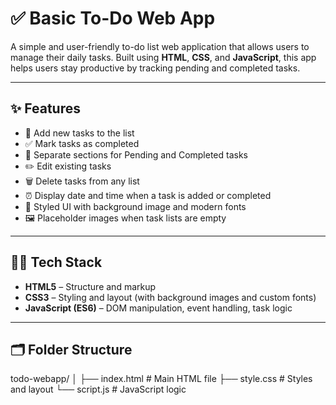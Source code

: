 # ✅ Basic To-Do Web App

A simple and user-friendly to-do list web application that allows users to manage their daily tasks. Built using **HTML**, **CSS**, and **JavaScript**, this app helps users stay productive by tracking pending and completed tasks.

---

## ✨ Features

- 📝 Add new tasks to the list
- ✅ Mark tasks as completed
- 🔄 Separate sections for Pending and Completed tasks
- ✏️ Edit existing tasks
- 🗑️ Delete tasks from any list
- ⏰ Display date and time when a task is added or completed
- 🎨 Styled UI with background image and modern fonts
- 🖼️ Placeholder images when task lists are empty

---

## 🧑‍💻 Tech Stack

- **HTML5** – Structure and markup
- **CSS3** – Styling and layout (with background images and custom fonts)
- **JavaScript (ES6)** – DOM manipulation, event handling, task logic

---

## 🗂 Folder Structure

todo-webapp/
│
├── index.html # Main HTML file
├── style.css # Styles and layout
└── script.js # JavaScript logic

